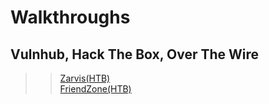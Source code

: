 # Walkthroughs
## Vulnhub, Hack The Box, Over The Wire

>> [Zarvis(HTB)]()  
>> [FriendZone(HTB)](/Friendzone-HTB.md)   

